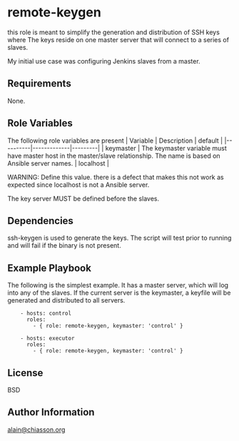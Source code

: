 remote-keygen
=============

this role is meant to simplify the generation and distribution of SSH keys where
The keys reside on one master server that will connect to a series of slaves.

My initial use case was configuring Jenkins slaves from a master.

Requirements
------------

None. 

Role Variables
--------------

The following role variables are present
| Variable | Description | default |
|----------|-------------|---------|
| keymaster  | The keymaster variable must have master host in the master/slave relationship. The name is based on Ansible server names. | localhost |

WARNING: Define this value. there is a defect that makes this not work as expected since localhost is not a Ansible server.

The key server MUST be defined before the slaves.

Dependencies
------------

ssh-keygen is used to generate the keys. The script will test prior to running
and will fail if the binary is not present.

Example Playbook
----------------

The following is the simplest example. It has a master server, which will log
into any of the slaves. If the current server is the keymaster, a keyfile will be generated
and distributed to all servers.

```
    - hosts: control
      roles:
        - { role: remote-keygen, keymaster: 'control' }

    - hosts: executor
      roles:
        - { role: remote-keygen, keymaster: 'control' }
```

License
-------

BSD

Author Information
------------------

alain@chiasson.org
